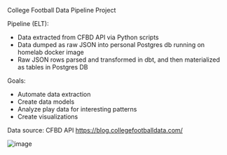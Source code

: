 College Football Data Pipeline Project

Pipeline (ELT):
- Data extracted from CFBD API via Python scripts
- Data dumped as raw JSON into personal Postgres db running on homelab docker image 
- Raw JSON rows parsed and transformed in dbt, and then materialized as tables in Postgres DB


Goals:
- Automate data extraction
- Create data models
- Analyze play data for interesting patterns
- Create visualizations

Data source:
CFBD API 
https://blog.collegefootballdata.com/

![image](https://user-images.githubusercontent.com/64382520/160642725-f0af9a1b-0e0e-44ee-b436-7ee1a058129a.png)
